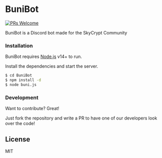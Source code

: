 # BuniBot

[![PRs Welcome](https://img.shields.io/badge/PRs-welcome-brightgreen.svg?style=flat-square)](http://makeapullrequest.com) 

BuniBot is a Discord bot made for the SkyCrypt Community

### Installation

BuniBot requires [Node.js](https://nodejs.org/) v14+ to run.

Install the dependencies and start the server.

```sh
$ cd BuniBot
$ npm install -d
$ node buni.js
```
### Development

Want to contribute? Great!

Just fork the repository and write a PR to have one of our developers look over the code!


License
----
MIT




